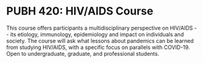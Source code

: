 # PUBH 420: HIV/AIDS Course

This course offers participants a multidisciplinary perspective on HIV/AIDS -- its etiology, immunology, epidemiology and impact on individuals and society. The course will ask what lessons about pandemics can be learned from studying HIV/AIDS, with a specific focus on parallels with COVID-19. Open to undergraduate, graduate, and professional students.